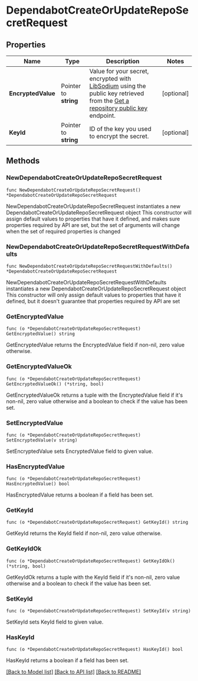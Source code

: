 # DependabotCreateOrUpdateRepoSecretRequest

## Properties

Name | Type | Description | Notes
------------ | ------------- | ------------- | -------------
**EncryptedValue** | Pointer to **string** | Value for your secret, encrypted with [LibSodium](https://libsodium.gitbook.io/doc/bindings_for_other_languages) using the public key retrieved from the [Get a repository public key](https://docs.github.com/rest/reference/dependabot#get-a-repository-public-key) endpoint. | [optional] 
**KeyId** | Pointer to **string** | ID of the key you used to encrypt the secret. | [optional] 

## Methods

### NewDependabotCreateOrUpdateRepoSecretRequest

`func NewDependabotCreateOrUpdateRepoSecretRequest() *DependabotCreateOrUpdateRepoSecretRequest`

NewDependabotCreateOrUpdateRepoSecretRequest instantiates a new DependabotCreateOrUpdateRepoSecretRequest object
This constructor will assign default values to properties that have it defined,
and makes sure properties required by API are set, but the set of arguments
will change when the set of required properties is changed

### NewDependabotCreateOrUpdateRepoSecretRequestWithDefaults

`func NewDependabotCreateOrUpdateRepoSecretRequestWithDefaults() *DependabotCreateOrUpdateRepoSecretRequest`

NewDependabotCreateOrUpdateRepoSecretRequestWithDefaults instantiates a new DependabotCreateOrUpdateRepoSecretRequest object
This constructor will only assign default values to properties that have it defined,
but it doesn't guarantee that properties required by API are set

### GetEncryptedValue

`func (o *DependabotCreateOrUpdateRepoSecretRequest) GetEncryptedValue() string`

GetEncryptedValue returns the EncryptedValue field if non-nil, zero value otherwise.

### GetEncryptedValueOk

`func (o *DependabotCreateOrUpdateRepoSecretRequest) GetEncryptedValueOk() (*string, bool)`

GetEncryptedValueOk returns a tuple with the EncryptedValue field if it's non-nil, zero value otherwise
and a boolean to check if the value has been set.

### SetEncryptedValue

`func (o *DependabotCreateOrUpdateRepoSecretRequest) SetEncryptedValue(v string)`

SetEncryptedValue sets EncryptedValue field to given value.

### HasEncryptedValue

`func (o *DependabotCreateOrUpdateRepoSecretRequest) HasEncryptedValue() bool`

HasEncryptedValue returns a boolean if a field has been set.

### GetKeyId

`func (o *DependabotCreateOrUpdateRepoSecretRequest) GetKeyId() string`

GetKeyId returns the KeyId field if non-nil, zero value otherwise.

### GetKeyIdOk

`func (o *DependabotCreateOrUpdateRepoSecretRequest) GetKeyIdOk() (*string, bool)`

GetKeyIdOk returns a tuple with the KeyId field if it's non-nil, zero value otherwise
and a boolean to check if the value has been set.

### SetKeyId

`func (o *DependabotCreateOrUpdateRepoSecretRequest) SetKeyId(v string)`

SetKeyId sets KeyId field to given value.

### HasKeyId

`func (o *DependabotCreateOrUpdateRepoSecretRequest) HasKeyId() bool`

HasKeyId returns a boolean if a field has been set.


[[Back to Model list]](../README.md#documentation-for-models) [[Back to API list]](../README.md#documentation-for-api-endpoints) [[Back to README]](../README.md)


